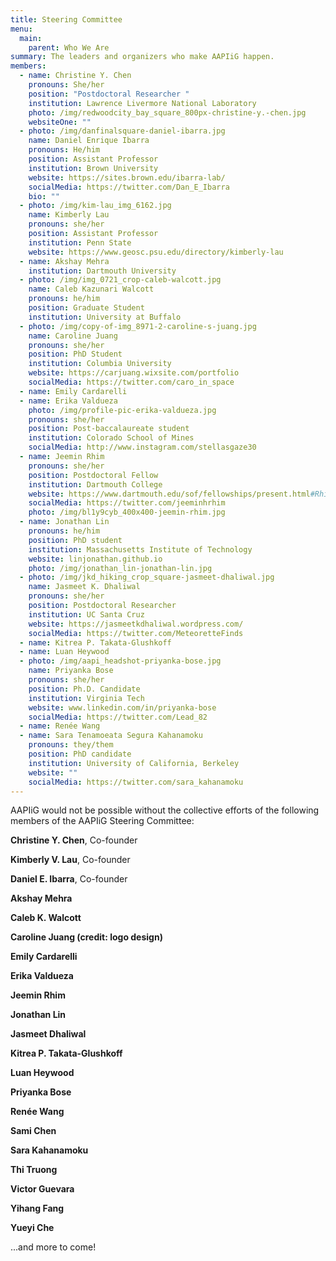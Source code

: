 ```yaml
---
title: Steering Committee
menu:
  main:
    parent: Who We Are
summary: The leaders and organizers who make AAPIiG happen.
members:
  - name: Christine Y. Chen
    pronouns: She/her
    position: "Postdoctoral Researcher "
    institution: Lawrence Livermore National Laboratory
    photo: /img/redwoodcity_bay_square_800px-christine-y.-chen.jpg
    websiteOne: ""
  - photo: /img/danfinalsquare-daniel-ibarra.jpg
    name: Daniel Enrique Ibarra
    pronouns: He/him
    position: Assistant Professor
    institution: Brown University
    website: https://sites.brown.edu/ibarra-lab/
    socialMedia: https://twitter.com/Dan_E_Ibarra
    bio: ""
  - photo: /img/kim-lau_img_6162.jpg
    name: Kimberly Lau
    pronouns: she/her
    position: Assistant Professor
    institution: Penn State
    website: https://www.geosc.psu.edu/directory/kimberly-lau
  - name: Akshay Mehra
    institution: Dartmouth University
  - photo: /img/img_0721_crop-caleb-walcott.jpg
    name: Caleb Kazunari Walcott
    pronouns: he/him
    position: Graduate Student
    institution: University at Buffalo
  - photo: /img/copy-of-img_8971-2-caroline-s-juang.jpg
    name: Caroline Juang
    pronouns: she/her
    position: PhD Student
    institution: Columbia University
    website: https://carjuang.wixsite.com/portfolio
    socialMedia: https://twitter.com/caro_in_space
  - name: Emily Cardarelli
  - name: Erika Valdueza
    photo: /img/profile-pic-erika-valdueza.jpg
    pronouns: she/her
    position: Post-baccalaureate student
    institution: Colorado School of Mines
    socialMedia: http://www.instagram.com/stellasgaze30
  - name: Jeemin Rhim
    pronouns: she/her
    position: Postdoctoral Fellow
    institution: Dartmouth College
    website: https://www.dartmouth.edu/sof/fellowships/present.html#Rhim
    socialMedia: https://twitter.com/jeeminhrhim
    photo: /img/bl1y9cyb_400x400-jeemin-rhim.jpg
  - name: Jonathan Lin
    pronouns: he/him
    position: PhD student
    institution: Massachusetts Institute of Technology
    website: linjonathan.github.io
    photo: /img/jonathan_lin-jonathan-lin.jpg
  - photo: /img/jkd_hiking_crop_square-jasmeet-dhaliwal.jpg
    name: Jasmeet K. Dhaliwal
    pronouns: she/her
    position: Postdoctoral Researcher
    institution: UC Santa Cruz
    website: https://jasmeetkdhaliwal.wordpress.com/
    socialMedia: https://twitter.com/MeteoretteFinds
  - name: Kitrea P. Takata-Glushkoff
  - name: Luan Heywood
  - photo: /img/aapi_headshot-priyanka-bose.jpg
    name: Priyanka Bose
    pronouns: she/her
    position: Ph.D. Candidate
    institution: Virginia Tech
    website: www.linkedin.com/in/priyanka-bose
    socialMedia: https://twitter.com/Lead_82
  - name: Renée Wang
  - name: Sara Tenamoeata Segura Kahanamoku
    pronouns: they/them
    position: PhD candidate
    institution: University of California, Berkeley
    website: ""
    socialMedia: https://twitter.com/sara_kahanamoku
---
```


AAPIiG would not be possible without the collective efforts of the following members of the AAPIiG Steering Committee:

**Christine Y. Chen**, Co-founder

**Kimberly V. Lau**, Co-founder

**Daniel E. Ibarra**, Co-founder

**Akshay Mehra**

**Caleb K. Walcott**

**Caroline Juang (credit: logo design)**

**Emily Cardarelli**

**Erika Valdueza**

**Jeemin Rhim**

**Jonathan Lin**

**Jasmeet Dhaliwal**

**Kitrea P. Takata-Glushkoff**

**Luan Heywood**

**Priyanka Bose**

**Renée Wang**

**Sami Chen**

**Sara Kahanamoku**

**Thi Truong**

**Victor Guevara**

**Yihang Fang**

**Yueyi Che**

...and more to come!